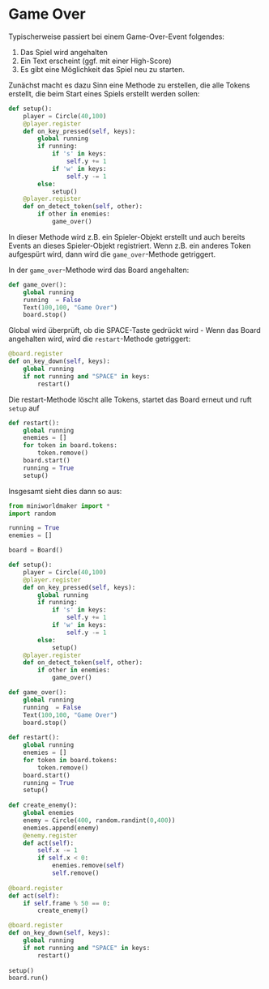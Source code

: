 # Game Over

Typischerweise passiert bei einem Game-Over-Event folgendes:

1. Das Spiel wird angehalten
2. Ein Text erscheint (ggf. mit einer High-Score)
3. Es gibt eine Möglichkeit das Spiel neu zu starten.

Zunächst macht es dazu Sinn eine Methode zu erstellen, die alle Tokens erstellt, die beim Start eines Spiels erstellt werden sollen:

``` python
def setup():
    player = Circle(40,100)
    @player.register
    def on_key_pressed(self, keys):
        global running
        if running:
            if 's' in keys:
                self.y += 1
            if 'w' in keys:
                self.y -= 1
        else:
            setup()
    @player.register
    def on_detect_token(self, other):
        if other in enemies:
            game_over()
```

In dieser Methode wird z.B. ein Spieler-Objekt erstellt und auch bereits Events an dieses Spieler-Objekt registriert.
Wenn z.B. ein anderes Token aufgespürt wird, dann wird die `game_over`-Methode getriggert.

In der `game_over`-Methode wird das Board angehalten:

``` python
def game_over():
    global running
    running  = False
    Text(100,100, "Game Over")
    board.stop()
```

Global wird überprüft, ob die SPACE-Taste gedrückt wird - Wenn das Board angehalten wird, wird die `restart`-Methode getriggert:

``` python
@board.register
def on_key_down(self, keys):
    global running
    if not running and "SPACE" in keys:
        restart()
```

Die restart-Methode löscht alle Tokens, startet das Board erneut und ruft `setup` auf

``` python
def restart():
    global running
    enemies = []
    for token in board.tokens:
        token.remove()
    board.start()
    running = True
    setup()
```

Insgesamt sieht dies dann so aus:


``` python
from miniworldmaker import *
import random

running = True
enemies = []

board = Board()

def setup():
    player = Circle(40,100)
    @player.register
    def on_key_pressed(self, keys):
        global running
        if running:
            if 's' in keys:
                self.y += 1
            if 'w' in keys:
                self.y -= 1
        else:
            setup()
    @player.register
    def on_detect_token(self, other):
        if other in enemies:
            game_over()

def game_over():
    global running
    running  = False
    Text(100,100, "Game Over")
    board.stop()
    
def restart():
    global running
    enemies = []
    for token in board.tokens:
        token.remove()
    board.start()
    running = True
    setup()
    
def create_enemy():
    global enemies
    enemy = Circle(400, random.randint(0,400))
    enemies.append(enemy)
    @enemy.register
    def act(self):
        self.x -= 1
        if self.x < 0:
            enemies.remove(self)
            self.remove()
    
@board.register
def act(self):
    if self.frame % 50 == 0:
        create_enemy()

@board.register
def on_key_down(self, keys):
    global running
    if not running and "SPACE" in keys:
        restart()
        
setup()
board.run()
```
